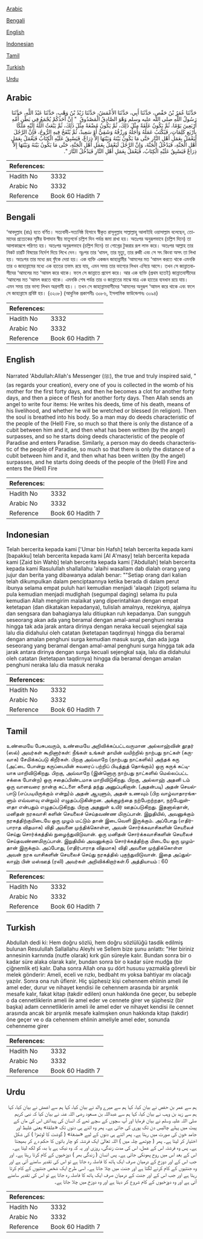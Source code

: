 [Arabic](#arabic)

[Bengali](#bengali)

[English](#english)

[Indonesian](#indonesian)

[Tamil](#tamil)

[Turkish](#turkish)

[Urdu](#urdu)

## Arabic


<div dir="rtl" lang="ar" style={{fontSize:'larger',backgroundColor:'#f8f9fa',padding:20}}>
حَدَّثَنَا عُمَرُ بْنُ حَفْصٍ، حَدَّثَنَا أَبِي، حَدَّثَنَا الأَعْمَشُ، حَدَّثَنَا زَيْدُ بْنُ وَهْبٍ، حَدَّثَنَا عَبْدُ اللَّهِ، حَدَّثَنَا رَسُولُ اللَّهِ صلى الله عليه وسلم وَهْوَ الصَّادِقُ الْمَصْدُوقُ ‏ "‏ إِنَّ أَحَدَكُمْ يُجْمَعُ فِي بَطْنِ أُمِّهِ أَرْبَعِينَ يَوْمًا، ثُمَّ يَكُونُ عَلَقَةً مِثْلَ ذَلِكَ، ثُمَّ يَكُونُ مُضْغَةً مِثْلَ ذَلِكَ، ثُمَّ يَبْعَثُ اللَّهُ إِلَيْهِ مَلَكًا بِأَرْبَعِ كَلِمَاتٍ، فَيُكْتَبُ عَمَلُهُ وَأَجَلُهُ وَرِزْقُهُ وَشَقِيٌّ أَوْ سَعِيدٌ، ثُمَّ يُنْفَخُ فِيهِ الرُّوحُ، فَإِنَّ الرَّجُلَ لَيَعْمَلُ بِعَمَلِ أَهْلِ النَّارِ حَتَّى مَا يَكُونُ بَيْنَهُ وَبَيْنَهَا إِلاَّ ذِرَاعٌ، فَيَسْبِقُ عَلَيْهِ الْكِتَابُ فَيَعْمَلُ بِعَمَلِ أَهْلِ الْجَنَّةِ، فَيَدْخُلُ الْجَنَّةَ، وَإِنَّ الرَّجُلَ لَيَعْمَلُ بِعَمَلِ أَهْلِ الْجَنَّةِ، حَتَّى مَا يَكُونُ بَيْنَهُ وَبَيْنَهَا إِلاَّ ذِرَاعٌ فَيَسْبِقُ عَلَيْهِ الْكِتَابُ، فَيَعْمَلُ بِعَمَلِ أَهْلِ النَّارِ فَيَدْخُلُ النَّارَ ‏"‏‏.‏
</div>
<div style={{backgroundColor:'#f8f9fa',padding:20, marginBottom: 10}}><table> <thead> <tr> <th>References:</th> <th></th> </tr> </thead> <tbody><tr><td>Hadith No</td><td>3332</td></tr><tr><td>Arabic No</td><td>3332</td></tr><tr><td>Reference</td><td>Book 60 Hadith 7</td></tr></tbody></table></div>

## Bengali


<div dir="ltr" lang="bn" style={{fontSize:'larger',backgroundColor:'#f8f9fa',padding:20}}>
‘আবদুল্লাহ (রাঃ) হতে বর্ণিত। সত্যবাদী-সত্যনিষ্ঠ হিসাবে স্বীকৃত রাসূলুল্লাহ সাল্লাল্লাহু আলাইহি ওয়াসাল্লাম বলেছেন, তোমাদের প্রত্যেকের সৃষ্টির উপাদান স্বীয় মাতৃগর্ভে চল্লিশ দিন পর্যন্ত জমা রাখা হয়। অতঃপর অনুরূপভাবে (চল্লিশ দিনে) তা আলাকারূপে পরিণত হয়। অতঃপর অনুরূপভাবে (চল্লিশ দিনে) তা গোশ্তের টুকরার রূপ লাভ করে। অতঃপর আল্লাহ তার নিকট চারটি বিষয়ের নির্দেশ দিয়ে লিখে দেন। অুঃপর তার ‘ধামল, তার মৃত্যু, তার রুজী এবং সে সৎ কিংবা অসৎ তা লিখা হয়। অতঃপর তার মধ্যে রূহ ফুঁকে দেয়া হয়। এক ব্যক্তি একজন জাহান্নামীর ‘আমলের মত ‘আমল করতে থাকে এমনকি তার ও জাহান্নামের মধ্যে এক হাতের তফাৎ রয়ে যায়, এমন সময় তার ভাগ্যের লিখন এগিয়ে আসে। তখন সে জান্নাতবাসীদের ‘আমলের মত ‘আমল করে থাকে। ফলে সে জান্নাতে প্রবেশ করে। আর এক ব্যক্তি (প্রথম হতেই) জান্নাতবাসীদের ‘আমলের মত ‘আমল করতে থাকে। এমনকি শেষ পর্যন্ত তার ও জান্নাতের মাঝে মাত্র এক হাতের ব্যবধান রয়ে যায়। এমন সময় তার ভাগ্য লিখন অগ্রগামী হয়।। তখন সে জাহান্নামবাসীদের ‘আমলের অনুরূপ ‘আমল করে থাকে এবং ফলে সে জাহান্নামে প্রবিষ্ট হয়। (৩২০৮) (আধুনিক প্রকাশনীঃ ৩০৮৬, ইসলামিক ফাউন্ডেশনঃ ৩০৯৪)
</div>
<div style={{backgroundColor:'#f8f9fa',padding:20, marginBottom: 10}}><table> <thead> <tr> <th>References:</th> <th></th> </tr> </thead> <tbody><tr><td>Hadith No</td><td>3332</td></tr><tr><td>Arabic No</td><td>3332</td></tr><tr><td>Reference</td><td>Book 60 Hadith 7</td></tr></tbody></table></div>

## English


<div dir="ltr" lang="en" style={{fontSize:'larger',backgroundColor:'#f8f9fa',padding:20}}>
Narrated 'Abdullah:Allah's Messenger (ﷺ), the true and truly inspired said, "(as regards your creation), every one of you is collected in the womb of his mother for the first forty days, and then he becomes a clot for another forty days, and then a piece of flesh for another forty days. Then Allah sends an angel to write four items: He writes his deeds, time of his death, means of his livelihood, and whether he will be wretched or blessed (in religion). Then the soul is breathed into his body. So a man may do deeds characteristic of the people of the (Hell) Fire, so much so that there is only the distance of a cubit between him and it, and then what has been written (by the angel) surpasses, and so he starts doing deeds characteristic of the people of Paradise and enters Paradise. Similarly, a person may do deeds characteristic of the people of Paradise, so much so that there is only the distance of a cubit between him and it, and then what has been written (by the angel) surpasses, and he starts doing deeds of the people of the (Hell) Fire and enters the (Hell) Fire
</div>
<div style={{backgroundColor:'#f8f9fa',padding:20, marginBottom: 10}}><table> <thead> <tr> <th>References:</th> <th></th> </tr> </thead> <tbody><tr><td>Hadith No</td><td>3332</td></tr><tr><td>Arabic No</td><td>3332</td></tr><tr><td>Reference</td><td>Book 60 Hadith 7</td></tr></tbody></table></div>

## Indonesian


<div dir="ltr" lang="id" style={{fontSize:'larger',backgroundColor:'#f8f9fa',padding:20}}>
Telah bercerita kepada kami ['Umar bin Hafsh] telah bercerita kepada kami [bapakku] telah bercerita kepada kami [Al A'masy] telah bercerita kepada kami [Zaid bin Wahb] telah bercerita kepada kami ['Abdullah] telah bercerita kepada kami Rasulullah shallallahu 'alaihi wasallam dab dialah orang yang jujur dan berita yang dibawanya adalah benar: ""Setiap orang dari kalian telah dikumpulkan dalam penciptaannya ketika berada di dalam perut ibunya selama empat puluh hari kemudian menjadi 'alaqah (zigot) selama itu pula kemudian menjadi mudlghah (segumpal daging) selama itu pula kemudian Allah mengirim malaikat yang diperintahkan dengan empat ketetapan (dan dikatakan kepadanya), tulislah amalnya, rezekinya, ajalnya dan sengsara dan bahagianya lalu ditiupkan ruh kepadanya. Dan sungguh seseorang akan ada yang beramal dengan amal-amal penghuni neraka hingga tak ada jarak antara dirinya dengan neraka kecuali sejengkal saja lalu dia didahului oleh catatan (ketetapan taqdirnya) hingga dia beramal dengan amalan penghuni surga kemudian masuk surga, dan ada juga seseorang yang beramal dengan amal-amal penghuni surga hingga tak ada jarak antara dirinya dengan surga kecuali sejengkal saja, lalu dia didahului oleh catatan (ketetapan taqdirnya) hingga dia beramal dengan amalan penghuni neraka lalu dia masuk neraka
</div>
<div style={{backgroundColor:'#f8f9fa',padding:20, marginBottom: 10}}><table> <thead> <tr> <th>References:</th> <th></th> </tr> </thead> <tbody><tr><td>Hadith No</td><td>3332</td></tr><tr><td>Arabic No</td><td>3332</td></tr><tr><td>Reference</td><td>Book 60 Hadith 7</td></tr></tbody></table></div>

## Tamil


<div dir="ltr" lang="ta" style={{fontSize:'larger',backgroundColor:'#f8f9fa',padding:20}}>
உண்மையே பேசுபவரும், உண்மையே அறிவிக்கப்பட்டவருமான அல்லாஹ்வின் தூதர் (ஸல்) அவர்கள் கூறினார்கள்: நீங்கள் உங்கள் தாயின் வயிற்றில் நாற்பது நாட்கள் (கருவாக) சேமிக்கப்படு கிறீர்கள். பிறகு அவ்வாறே (நாற்பது நாட்களில்) அந்தக் கரு (அட்டை போன்று கருப்பையின் சுவரைப் பற்றிப் பிடித்துத் தொங்கும்) ஒரு கருக் கட்டியாக மாறிவிடுகிறது. பிறகு, அவ்வாறே (இன்னொரு நாற்பது நாட்களில் மெல்லப்பட்ட சக்கை போன்ற) ஒரு சதைப்பிண்டமாக மாறிவிடுகிறது. பிறகு, அல்லாஹ் அதனி டம் ஒரு வானவரை நான்கு கட்டளை களைத் தந்து அனுப்புகிறான். (அதன்படி) அதன் செயல்பாடு (எப்படியிருக்கும் என்று)ம் அதன் ஆயுளும், அதன் உணவும் (பிற வாழ்வாதாரங்களும் எவ்வளவு என்றும்) எழுதப்படுகின்றன. அக்குழந்தை நற்பேறற்றதா, நற்பேறுள்ளதா என்பதும் எழுதப்படுகிறது. பிறகு அதனுள் உயிர் ஊதப்படுகிறது. இதனால்தான், மனிதன் நரகவாசி களின் செயலைச் செய்தவண்ண மிருப்பான். இறுதியில், அவனுக்கும் நரகத்திற்குமிடையே ஒரு முழம் மட்டும் தான் இடைவெளி இருக்கும். அப்போது (எதிர்பாராத விதமாக) விதி அவனை முந்திக்கொள்ள, அவன் சொர்க்கவாசிகளின் செயலைச் செய்து சொர்க்கத்தில் நுழைந்துவிடுவான். ஒரு மனிதன் சொர்க்கவாசிகளின் செயலைச் செய்தவண்ணமிருப்பான். இறுதியில் அவனுக்கும் சொர்க்கத்திற்கு மிடையே ஒரு முழம்தான் இருக்கும். அப்போது, (எதிர்பாராத விதமாக) விதி அவனை முந்திக்கொள்ள அவன் நரக வாசிகளின் செயலைச் செய்து நரகத்தில் புகுந்துவிடுவான். இதை அப்துல்லாஹ் பின் மஸ்ஊத் (ரலி) அவர்கள் அறிவிக்கிறார்கள்.6 அத்தியாயம் : 60
</div>
<div style={{backgroundColor:'#f8f9fa',padding:20, marginBottom: 10}}><table> <thead> <tr> <th>References:</th> <th></th> </tr> </thead> <tbody><tr><td>Hadith No</td><td>3332</td></tr><tr><td>Arabic No</td><td>3332</td></tr><tr><td>Reference</td><td>Book 60 Hadith 7</td></tr></tbody></table></div>

## Turkish


<div dir="ltr" lang="tr" style={{fontSize:'larger',backgroundColor:'#f8f9fa',padding:20}}>
Abdullah dedi ki: Hem doğru sözlü, hem doğru sözlülüğü tasdik edilmiş bulunan Resulullah Sallallahu Aleyhi ve Sellem bize şunu anlattı: "Her biriniz annesinin karnında (nutfe olarak) kırk gün süreyle kalır. Bundan sonra bir o kadar süre alaka olarak kalır, bundan sonra bir o kadar süre mudğa (bir çiğnemlik et) kalır. Daha sonra Allah ona şu dört hususu yazmakla görevli bir melek gönderir: Ameli, eceli ve rızkı, bedbaht mı yoksa bahtiyar mı olacağı yazılır. Sonra ona ruh üflenir. Hiç şüphesiz kişi cehennem ehlinin ameli ile amel eder, durur ve nihayet kendisi ile cehennem arasında bir arşınlık mesafe kalır, fakat kitap (takdir edilen) onun hakkında öne geçer, bu sebeple o da cennetliklerin ameli ile amel eder ve cennete girer ve şüphesiz (bir başka) adam cennetliklerin ameli ile amel eder ve nihayet kendisi ile cennet arasında ancak bir arşınlık mesafe kalmışken onun hakkında kitap (takdir) öne geçer ve o da cehennem ehlinin ameliyle amel eder, sonunda cehenneme girer
</div>
<div style={{backgroundColor:'#f8f9fa',padding:20, marginBottom: 10}}><table> <thead> <tr> <th>References:</th> <th></th> </tr> </thead> <tbody><tr><td>Hadith No</td><td>3332</td></tr><tr><td>Arabic No</td><td>3332</td></tr><tr><td>Reference</td><td>Book 60 Hadith 7</td></tr></tbody></table></div>

## Urdu


<div dir="rtl" lang="ur" style={{fontSize:'larger',backgroundColor:'#f8f9fa',padding:20}}>
ہم سے عمر بن حفص نے بیان کیا، کہا ہم سے میرے والد نے بیان کیا، کہا ہم سے اعمش نے بیان کیا، کہا ہم سے زید بن وہب نے بیان کیا، کہا ہم سے عبداللہ بن مسعود رضی اللہ عنہ نے بیان کیا کہ نبی کریم صلی اللہ علیہ وسلم نے بیان فرمایا اور آپ سچوں کے سچے تھے کہ انسان کی پیدائش اس کی ماں کے پیٹ میں پہلے چالیس دن تک پوری کی جاتی ہے۔ پھر وہ اتنے ہی دنوں تک «علقة» یعنی غلیظ اور جامد خون کی صورت میں رہتا ہے۔ پھر اتنے ہی دنوں کے لیے «مضغة» ( گوشت کا لوتھڑا ) کی شکل اختیار کر لیتا ہے۔ پھر ( چوتھے چلہ میں ) اللہ تعالیٰ ایک فرشتہ کو چار باتوں کا حکم دے کر بھیجتا ہے۔ پس وہ فرشتہ اس کے عمل، اس کی مدت زندگی، روزی اور یہ کہ وہ نیک ہے یا بد، کو لکھ لیتا ہے۔ اس کے بعد اس میں روح پھونکی جاتی ہے۔ پس انسان ( زندگی بھر ) دوزخیوں کے کام کرتا رہتا ہے۔ اور جب اس کے اور دوزخ کے درمیان صرف ایک ہاتھ کا فاصلہ رہ جاتا ہے تو اس کی تقدیر سامنے آتی ہے اور وہ جنتیوں کے کام کرنے لگتا ہے اور جنت میں چلا جاتا ہے۔ اسی طرح ایک شخص جنتیوں کے کام کرتا رہتا ہے اور جب اس کے اور جنت کے درمیان صرف ایک ہاتھ کا فاصلہ رہ جاتا ہے تو اس کی تقدیر سامنے آتی ہے اور وہ دوزخیوں کے کام شروع کر دیتا ہے اور وہ دوزخ میں چلا جاتا ہے۔
</div>
<div style={{backgroundColor:'#f8f9fa',padding:20, marginBottom: 10}}><table> <thead> <tr> <th>References:</th> <th></th> </tr> </thead> <tbody><tr><td>Hadith No</td><td>3332</td></tr><tr><td>Arabic No</td><td>3332</td></tr><tr><td>Reference</td><td>Book 60 Hadith 7</td></tr></tbody></table></div>